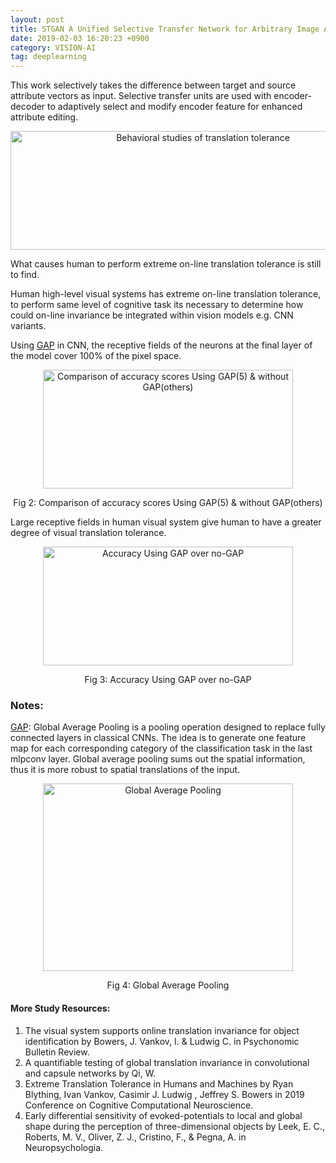 ```yaml
---
layout: post 
title: STGAN A Unified Selective Transfer Network for Arbitrary Image Attribute Editing 
date: 2019-02-03 16:20:23 +0900 
category: VISION-AI 
tag: deeplearning
---
```


This work selectively takes the difference between target and source attribute vectors as input. Selective transfer units are used with encoder-decoder to adaptively select and modify encoder feature for enhanced attribute editing.

<p align="center">
  <img title="STGAN" width="600" height="190" src="https://github.com/ShihabYasin/shihabyasin.github.io/blob/gh-pages/public/img/13.png?raw=true" alt="Behavioral studies of translation tolerance">
</p>


What causes human to perform extreme on-line translation tolerance is still to find.

Human high-level visual systems has extreme on-line translation tolerance, to perform same level of cognitive task its
necessary to determine how could on-line invariance be integrated within vision models e.g. CNN variants.

Using [GAP](https://paperswithcode.com/method/global-average-pooling#:~:text=Global%20Average%20Pooling%20is%20a,in%20the%20last%20mlpconv%20layer.)
in CNN, the receptive fields of the neurons at the final layer of the model cover 100% of the pixel space.


<p align="center">
  <img title="Comparison of accuracy scores Using GAP(5) & without GAP(others)" width="400" height="190" src="https://github.com/ShihabYasin/shihabyasin.github.io/blob/gh-pages/public/img/3.png?raw=true" alt="Comparison of accuracy scores Using GAP(5) & without GAP(others)">
</p>
<center>Fig 2: Comparison of accuracy scores Using GAP(5) & without GAP(others)</center>



Large receptive fields in human visual system give human to have a greater degree of visual translation tolerance.

<p align="center">
  <img title="Accuracy Using GAP over no-GAP" width="400" height="190" src="https://github.com/ShihabYasin/shihabyasin.github.io/blob/gh-pages/public/img/4.png?raw=true" alt="Accuracy Using GAP over no-GAP">
</p>
<center> Fig 3: Accuracy Using GAP over no-GAP</center>


### Notes:

[GAP](https://paperswithcode.com/method/global-average-pooling#:~:text=Global%20Average%20Pooling%20is%20a,in%20the%20last%20mlpconv%20layer.): Global Average Pooling is a pooling operation designed to replace fully connected layers in classical CNNs. The
idea is to generate one feature map for each corresponding category of the classification task in the last mlpconv
layer. Global average pooling sums out the spatial
information, thus it is more robust to spatial translations of the input.

<p align="center">
  <img title="Global Average Pooling" width="400" height="300" src="https://github.com/ShihabYasin/shihabyasin.github.io/blob/gh-pages/public/img/2.png?raw=true" alt="Global Average Pooling">
</p>
<center> Fig 4: Global Average Pooling</center>

 
#### More Study Resources:

1. The visual system supports online translation invariance for object identification by Bowers, J. Vankov, I. & Ludwig
   C. in Psychonomic Bulletin Review.
2. A quantifiable testing of global translation invariance in convolutional and capsule networks by Qi, W.
3. Extreme Translation Tolerance in Humans and Machines by Ryan Blything, Ivan Vankov, Casimir J. Ludwig ,​ Jeffrey S.
   Bowers in 2019 Conference on Cognitive Computational Neuroscience.
4. Early differential sensitivity of evoked-potentials to local and global shape during the perception of
   three-dimensional objects by Leek, E. C., Roberts, M. V., Oliver, Z. J., Cristino, F., & Pegna, A. in
   Neuropsychologia.